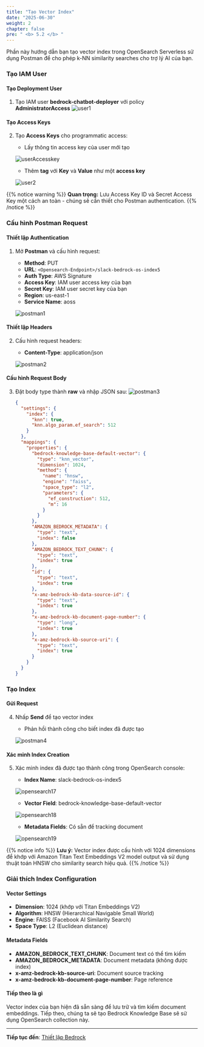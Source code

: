 ```yaml
---
title: "Tạo Vector Index"
date: "2025-06-30"
weight: 2
chapter: false
pre: " <b> 5.2 </b> "
---
```


Phần này hướng dẫn bạn tạo vector index trong OpenSearch Serverless sử dụng Postman để cho phép k-NN similarity searches cho trợ lý AI của bạn.

### Tạo IAM User

#### Tạo Deployment User

1. Tạo IAM user **bedrock-chatbot-deployer** với policy **AdministratorAccess**
   ![user1](/images/5-opensearch/5.2-vector_index/user1.png?width=90pc)

#### Tạo Access Keys

2. Tạo **Access Keys** cho programmatic access:

    - Lấy thông tin access key của user mới tạo

    ![userAccesskey](/images/5-opensearch/5.2-vector_index/user2.png?width=90pc)

    - Thêm **tag** với **Key** và **Value** như một **access key**

    ![user2](/images/5-opensearch/5.2-vector_index/user3.png?width=90pc)

{{% notice warning %}}
**Quan trọng:** Lưu Access Key ID và Secret Access Key một cách an toàn - chúng sẽ cần thiết cho Postman authentication.
{{% /notice %}}

### Cấu hình Postman Request

#### Thiết lập Authentication

1. Mở **Postman** và cấu hình request:

   - **Method**: PUT
   - **URL**: `<Opensearch-Endpoint>/slack-bedrock-os-index5`
   - **Auth Type**: AWS Signature
   - **Access Key**: IAM user access key của bạn
   - **Secret Key**: IAM user secret key của bạn
   - **Region**: us-east-1
   - **Service Name**: aoss

   ![postman1](/images/5-opensearch/5.2-vector_index/postman1.png?width=90pc)

#### Thiết lập Headers

2. Cấu hình request headers:
   - **Content-Type**: application/json
     
    ![postman2](/images/5-opensearch/5.2-vector_index/postman2.png?width=90pc)

#### Cấu hình Request Body

3. Đặt body type thành **raw** và nhập JSON sau:
   ![postman3](/images/5-opensearch/5.2-vector_index/postman3.png?width=90pc)

   ```json
   {
     "settings": {
       "index": {
         "knn": true,
         "knn.algo_param.ef_search": 512
       }
     },
     "mappings": {
       "properties": {
         "bedrock-knowledge-base-default-vector": {
           "type": "knn_vector",
           "dimension": 1024,
           "method": {
             "name": "hnsw",
             "engine": "faiss",
             "space_type": "l2",
             "parameters": {
               "ef_construction": 512,
               "m": 16
             }
           }
         },
         "AMAZON_BEDROCK_METADATA": {
           "type": "text",
           "index": false
         },
         "AMAZON_BEDROCK_TEXT_CHUNK": {
           "type": "text",
           "index": true
         },
         "id": {
           "type": "text",
           "index": true
         },
         "x-amz-bedrock-kb-data-source-id": {
           "type": "text",
           "index": true
         },
         "x-amz-bedrock-kb-document-page-number": {
           "type": "long",
           "index": true
         },
         "x-amz-bedrock-kb-source-uri": {
           "type": "text",
           "index": true
         }
       }
     }
   }
   ```

### Tạo Index

#### Gửi Request

4. Nhấp **Send** để tạo vector index
   - Phản hồi thành công cho biết index đã được tạo
     
    ![postman4](/images/5-opensearch/5.2-vector_index/postman4.png?width=90pc)

#### Xác minh Index Creation

5. Xác minh index đã được tạo thành công trong OpenSearch console:

   - **Index Name**: slack-bedrock-os-index5

    ![opensearch17](/images/5-opensearch/5.2-vector_index/opensearch17.png?width=90pc)

   - **Vector Field**: bedrock-knowledge-base-default-vector

    ![opensearch18](/images/5-opensearch/5.2-vector_index/opensearch18.png?width=90pc)

   - **Metadata Fields**: Có sẵn để tracking document

    ![opensearch19](/images/5-opensearch/5.2-vector_index/opensearch19.png?width=90pc)

{{% notice info %}}
**Lưu ý:** Vector index được cấu hình với 1024 dimensions để khớp với Amazon Titan Text Embeddings V2 model output và sử dụng thuật toán HNSW cho similarity search hiệu quả.
{{% /notice %}}

### Giải thích Index Configuration

#### Vector Settings

- **Dimension**: 1024 (khớp với Titan Embeddings V2)
- **Algorithm**: HNSW (Hierarchical Navigable Small World)
- **Engine**: FAISS (Facebook AI Similarity Search)
- **Space Type**: L2 (Euclidean distance)

#### Metadata Fields

- **AMAZON_BEDROCK_TEXT_CHUNK**: Document text có thể tìm kiếm
- **AMAZON_BEDROCK_METADATA**: Document metadata (không được index)
- **x-amz-bedrock-kb-source-uri**: Document source tracking
- **x-amz-bedrock-kb-document-page-number**: Page reference

#### Tiếp theo là gì

Vector index của bạn hiện đã sẵn sàng để lưu trữ và tìm kiếm document embeddings. Tiếp theo, chúng ta sẽ tạo Bedrock Knowledge Base sẽ sử dụng OpenSearch collection này.

---

**Tiếp tục đến**: [Thiết lập Bedrock](../../6-bedrock_setup/)
